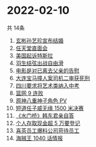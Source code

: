 # 2022-02-10
  共 14条

  <!-- BEGIN -->
  <!-- 最后更新时间:Thu Feb 10 2022 23:11:25 GMT+0000 (Coordinated Universal Time) -->
  1. [玄彬孙艺珍宣布结婚](https://www.zhihu.com/search?q=玄彬孙艺珍)
1. [任天堂直面会](https://www.zhihu.com/search?q=任天堂)
1. [美国起诉特斯拉](https://www.zhihu.com/search?q=美国起诉特斯拉)
1. [羽生结弦出战自由滑](https://www.zhihu.com/search?q=花样滑冰)
1. [电影是对已离去父亲的告慰](https://www.zhihu.com/search?q=水门桥七连连长之子)
1. [大连宝马撞人案司机二审获死刑](https://www.zhihu.com/search?q=大连宝马撞人案)
1. [四川要求将艺术类纳入中考](https://www.zhihu.com/search?q=四川中考)
1. [篮网 9 连败](https://www.zhihu.com/search?q=篮网)
1. [原神八重神子角色 PV](https://www.zhihu.com/search?q=原神)
1. [短道任子威无缘 1500 米决赛](https://www.zhihu.com/search?q=短道速滑)
1. [《水门桥》韩东君亲自答](https://www.zhihu.com/search?q=水门桥)
1. [个人存取现金超 5 万要登记](https://www.zhihu.com/search?q=个人存取)
1. [喜茶员工爆料公司苛待员工](https://www.zhihu.com/search?q=喜茶员工爆料)
1. [海贼王 1040 话情报](https://www.zhihu.com/search?q=海贼王)
  <!-- END -->
  